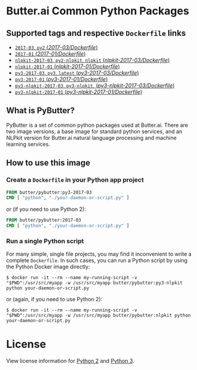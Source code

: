 Butter.ai Common Python Packages
================================

## Supported tags and respective `Dockerfile` links

-	[`2017-03`, `py2` (*2017-03/Dockerfile*)](https://github.com/butter/docker-pybutter/blob/4e9990a6a6fa921e9baae02b738ec84b639aec7c/py2/2017-03/python/Dockerfile)
-	[`2017-01` (*2017-01/Dockerfile*)](https://github.com/butter/docker-pybutter/blob/5f733bacdea7a89783aea7d64da06135d85f85b1/py2/2017-01/python/Dockerfile)
-	[`nlpkit-2017-03`, `py2-nlpkit`, `nlpkit` (*nlpkit-2017-03/Dockerfile*)](https://github.com/butter/docker-pybutter/blob/4e9990a6a6fa921e9baae02b738ec84b639aec7c/py2/2017-03/nlpkit/Dockerfile)
-	[`nlpkit-2017-01` (*nlpkit-2017-01/Dockerfile*)](https://github.com/butter/docker-pybutter/blob/bacd44bfc020768e7d3efef7b712c8b264610166/py2/2017-01/nlpkit/Dockerfile)
-	[`py3-2017-03`, `py3`, `latest` (*py3-2017-03/Dockerfile*)](https://github.com/butter/docker-pybutter/blob/4e9990a6a6fa921e9baae02b738ec84b639aec7c/py3/2017-03/python/Dockerfile)
-	[`py3-2017-01` (*py3-2017-01/Dockerfile*)](https://github.com/butter/docker-pybutter/blob/5f733bacdea7a89783aea7d64da06135d85f85b1/py3/2017-01/python/Dockerfile)
-	[`py3-nlpkit-2017-03`, `py3-nlpkit`, (*py3-nlpkit-2017-03/Dockerfile*)](https://github.com/butter/docker-pybutter/blob/4e9990a6a6fa921e9baae02b738ec84b639aec7c/py3/2017-03/nlpkit/Dockerfile)
-	[`py3-nlpkit-2017-01` (*py3-nlpkit-2017-01/Dockerfile*)](https://github.com/butter/docker-pybutter/blob/2bd15138b0a905cd695751d55a37ca34ffa43365/py3/2017-01/nlpkit/Dockerfile)

## What is PyButter?

PyButter is a set of common python packages used at Butter.ai. There are two
image versions, a base image for standard python services, and an NLPkit version
for Butter.ai natural language processing and machine learning services.

## How to use this image

### Create a `Dockerfile` in your Python app project

```dockerfile
FROM butter/pybutter:py3-2017-03
CMD [ "python", "./your-daemon-or-script.py" ]
```

or (if you need to use Python 2):

```dockerfile
FROM butter/pybutter:2017-03
CMD [ "python", "./your-daemon-or-script.py" ]
```

### Run a single Python script

For many simple, single file projects, you may find it inconvenient to write a complete `Dockerfile`. In such cases, you can run a Python script by using the Python Docker image directly:

```console
$ docker run -it --rm --name my-running-script -v "$PWD":/usr/src/myapp -w /usr/src/myapp butter/pybutter:py3-nlpkit python your-daemon-or-script.py
```

or (again, if you need to use Python 2):

```console
$ docker run -it --rm --name my-running-script -v "$PWD":/usr/src/myapp -w /usr/src/myapp butter/pybutter:nlpkit python your-daemon-or-script.py
```

# License

View license information for [Python 2](https://docs.python.org/2/license.html) and [Python 3](https://docs.python.org/3/license.html).
